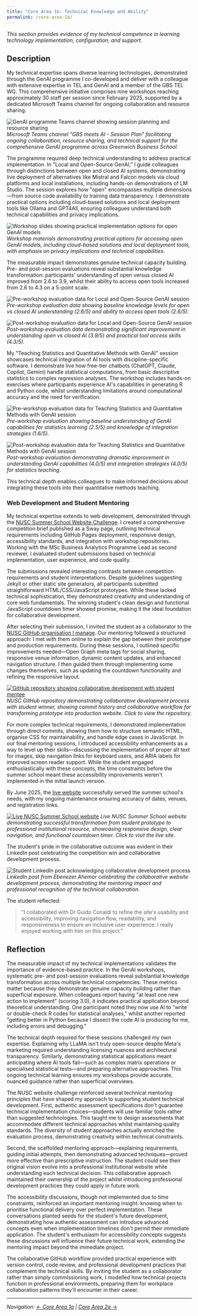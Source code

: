 ```yaml
---
title: "Core Area 1b: Technical Knowledge and Ability"
permalink: /core-area-1b/
---
```


*This section provides evidence of my technical competence in learning technology implementation, configuration, and support.*

## Description

My technical expertise spans diverse learning technologies, demonstrated through the GenAI programme I co-developed and deliver with a colleague with extensive expertise in TEL and GenAI and a member of the GBS TEL WG. This comprehensive initiative comprises nine workshops reaching approximately 30 staff per session since February 2025, supported by a dedicated Microsoft Teams channel for ongoing collaboration and resource sharing.

![GenAI programme Teams channel showing session planning and resource sharing](../images/evidence/genai-teams-channel.png)
*Microsoft Teams channel "GBS meets AI - Session Plan" facilitating ongoing collaboration, resource sharing, and technical support for the comprehensive GenAI programme across Greenwich Business School.*

The programme required deep technical understanding to address practical implementation. In "Local and Open-Source GenAI," I guide colleagues through distinctions between open and closed AI systems, demonstrating live deployment of alternatives like Mistral and Falcon models via cloud platforms and local installations, including hands-on demonstrations of LM Studio. The session explores how "open" encompasses multiple dimensions—from source code availability to training data transparency. I demonstrate practical options including cloud-based solutions and local deployment tools like Ollama and GPT4All, ensuring colleagues understand both technical capabilities and privacy implications.

![Workshop slides showing practical implementation options for open GenAI models](../images/evidence/open-ai-workshop-slides.png)
*Workshop materials demonstrating practical options for accessing open GenAI models, including cloud-based solutions and local deployment tools, with emphasis on privacy implications and technical capabilities.*

The measurable impact demonstrates genuine technical capacity building. Pre- and post-session evaluations reveal substantial knowledge transformation: participants' understanding of open versus closed AI improved from 2.6 to 3.9, whilst their ability to access open tools increased from 2.6 to 4.3 on a 5-point scale.

![Pre-workshop evaluation data for Local and Open-Source GenAI session](../images/evidence/open-ai-pre-evaluation.png)
*Pre-workshop evaluation data showing baseline knowledge levels for open vs closed AI understanding (2.6/5) and ability to access open tools (2.6/5).*

![Post-workshop evaluation data for Local and Open-Source GenAI session](../images/evidence/open-ai-post-evaluation.png)
*Post-workshop evaluation data demonstrating significant improvement in understanding open vs closed AI (3.9/5) and practical tool access skills (4.3/5).*

My "Teaching Statistics and Quantitative Methods with GenAI" session showcases technical integration of AI tools with discipline-specific software. I demonstrate live how free-tier chatbots (ChatGPT, Claude, Copilot, Gemini) handle statistical computations, from basic descriptive statistics to complex regression analyses. The workshop includes hands-on exercises where participants experience AI's capabilities in generating R and Python code, whilst understanding limitations around computational accuracy and the need for verification.

![Pre-workshop evaluation data for Teaching Statistics and Quantitative Methods with GenAI session](../images/evidence/ai-stats-pre-evaluation.png)
*Pre-workshop evaluation showing baseline understanding of GenAI capabilities for statistics learning (2.5/5) and knowledge of integration strategies (1.6/5).*

![Post-workshop evaluation data for Teaching Statistics and Quantitative Methods with GenAI session](../images/evidence/ai-stats-post-evaluation.png)
*Post-workshop evaluation demonstrating dramatic improvement in understanding GenAI capabilities (4.0/5) and integration strategies (4.0/5) for statistics teaching.*

This technical depth enables colleagues to make informed decisions about integrating these tools into their quantitative methods teaching.

### Web Development and Student Mentoring

My technical expertise extends to web development, demonstrated through the [NUSC Summer School Website Challenge](https://sway.cloud.microsoft/10S9qG488dSz0E9d). I created a comprehensive competition brief published as a Sway page, outlining technical requirements including GitHub Pages deployment, responsive design, accessibility standards, and integration with workshop repositories. Working with the MSc Business Analytics Programme Lead as second reviewer, I evaluated student submissions based on technical implementation, user experience, and code quality.

The submissions revealed interesting contrasts between competition requirements and student interpretations. Despite guidelines suggesting Jekyll or other static site generators, all participants submitted straightforward HTML/CSS/JavaScript prototypes. While these lacked technical sophistication, they demonstrated creativity and understanding of core web fundamentals. The winning student's clean design and functional JavaScript countdown timer showed promise, making it the ideal foundation for collaborative development.

After selecting their submission, I invited the student as a collaborator to the [NUSC GitHub organisation I manage](https://github.com/Networks-and-Urban-Systems-Centre-NUSC/summer-school). Our mentoring followed a structured approach: I met with them online to explain the gap between their prototype and production requirements. During these sessions, I outlined specific improvements needed—Open Graph meta tags for social sharing, responsive venue information, dynamic content updates, and enhanced navigation structure. I then guided them through implementing some changes themselves, such as updating the countdown functionality and refining the responsive layout.

[![GitHub repository showing collaborative development with student mentee](../images/evidence/github-nusc-collaborators.png)](https://github.com/Networks-and-Urban-Systems-Centre-NUSC/summer-school)
*NUSC GitHub repository demonstrating collaborative development process with student winner, showing commit history and collaborative workflow for transforming prototype into production website. Click to view the repository.*

For more complex technical requirements, I demonstrated implementation through direct commits, showing them how to structure semantic HTML, organise CSS for maintainability, and handle edge cases in JavaScript. In our final mentoring sessions, I introduced accessibility enhancements as a way to level up their skills—discussing the implementation of proper alt text for images, skip navigation links for keyboard users, and ARIA labels for improved screen reader support. While the student engaged enthusiastically with these concepts, the time constraints before the summer school meant these accessibility improvements weren't implemented in the initial launch version.

By June 2025, the [live website](https://networks-and-urban-systems-centre-nusc.github.io/summer-school) successfully served the summer school's needs, with my ongoing maintenance ensuring accuracy of dates, venues, and registration links.

[![Live NUSC Summer School website](../images/evidence/nusc-summer-school-live-site.png)](https://networks-and-urban-systems-centre-nusc.github.io/summer-school)
*Live NUSC Summer School website demonstrating successful transformation from student prototype to professional institutional resource, showcasing responsive design, clear navigation, and functional countdown timer. Click to visit the live site.*

The student's pride in the collaborative outcome was evident in their LinkedIn post celebrating the competition win and collaborative development process.

![Student LinkedIn post acknowledging collaborative development process](../images/evidence/linkedin-student-post.png)
*LinkedIn post from Ebenezer Ahemor celebrating the collaborative website development process, demonstrating the mentoring impact and professional recognition of the technical collaboration.*

The student reflected:

> "I collaborated with Dr Guido Conaldi to refine the site's usability and accessibility, improving navigation flow, readability, and responsiveness to ensure an inclusive user experience. I really enjoyed working with him on this project."

## Reflection

The measurable impact of my technical implementations validates the importance of evidence-based practice. In the GenAI workshops, systematic pre- and post-session evaluations reveal substantial knowledge transformation across multiple technical competencies. These metrics matter because they demonstrate genuine capacity building rather than superficial exposure. When colleagues report having "at least one new action to implement" (scoring 3.0), it indicates practical application beyond theoretical understanding. One participant noted they now use AI to "write or double-check R codes for statistical analyses," whilst another reported "getting better in Python because I dissect the code AI is producing for me, including errors and debugging."

The technical depth required for these sessions challenged my own expertise. Explaining why LLaMA isn't truly open-source despite Meta's marketing required understanding licensing nuances and architectural transparency. Similarly, demonstrating statistical applications meant anticipating where AI tools fail—such as complex matrix operations or specialised statistical tests—and preparing alternative approaches. This ongoing technical learning ensures my workshops provide accurate, nuanced guidance rather than superficial overviews.

The NUSC website challenge reinforced several technical mentoring principles that have shaped my approach to supporting student technical development. First, authentic assessment specifications don't guarantee technical implementation choices—students will use familiar tools rather than suggested technologies. This taught me to design assessments that accommodate different technical approaches whilst maintaining quality standards. The diversity of student approaches actually enriched the evaluation process, demonstrating creativity within technical constraints.

Second, the scaffolded mentoring approach—explaining requirements, guiding initial attempts, then demonstrating advanced techniques—proved more effective than prescriptive instruction. The student could see their original vision evolve into a professional institutional website while understanding each technical decision. This collaborative approach maintained their ownership of the project whilst introducing professional development practices they could apply in future work.

The accessibility discussions, though not implemented due to time constraints, reinforced an important mentoring insight: knowing when to prioritise functional delivery over perfect implementation. These conversations planted seeds for the student's future development, demonstrating how authentic assessment can introduce advanced concepts even when implementation timelines don't permit their immediate application. The student's enthusiasm for accessibility concepts suggests these discussions will influence their future technical work, extending the mentoring impact beyond the immediate project.

The collaborative GitHub workflow provided practical experience with version control, code review, and professional development practices that complement the technical skills. By inviting the student as a collaborator rather than simply commissioning work, I modelled how technical projects function in professional environments, preparing them for workplace collaboration patterns they'll encounter in their career.

---

*Navigation: [← Core Area 1a](/core-area-1a/) | [Core Area 2a →](/core-area-2a/)*